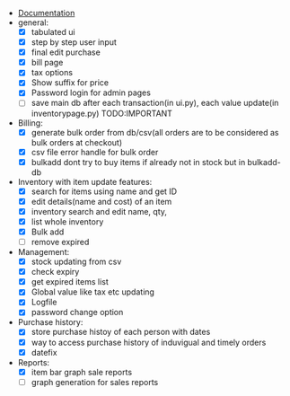 * [Documentation]([[./README.md]])
* general:
	- [x] tabulated ui
	- [x] step by step user input
	- [x] final edit purchase
	- [x] bill page
	- [x] tax options
	- [x] Show suffix for price
	- [x] Password login for admin pages
	- [ ] save main db after each transaction(in ui.py), each value update(in inventorypage.py) TODO:IMPORTANT
* Billing:
	- [x] generate bulk order from db/csv(all orders are to be considered as bulk orders at checkout)
	- [x] csv file error handle for bulk order
	- [x] bulkadd dont try to buy items if already not in stock but in bulkadd-db
* Inventory with item update features:
	- [x] search for items using name and get ID
	- [x] edit details(name and cost) of an item
	- [x] inventory search and edit name, qty,
	- [x] list whole inventory
	- [x] Bulk add
	- [ ] remove expired
* Management:
	- [x] stock updating from csv
	- [x] check expiry
	- [x] get expired items list
	- [x] Global value like tax etc updating
	- [x] Logfile
	- [x] password change option
* Purchase history:
	- [x] store purchase histoy of each person with dates
	- [x] way to access purchase history of induvigual and timely orders
	- [x] datefix
* Reports:
	- [x] item bar graph sale reports
	- [ ] graph generation for sales reports

